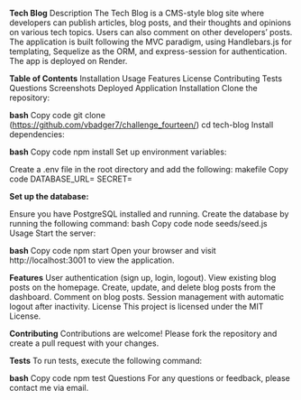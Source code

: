 **Tech Blog**
Description
The Tech Blog is a CMS-style blog site where developers can publish articles, blog posts, and their thoughts and opinions on various tech topics. Users can also comment on other developers’ posts. The application is built following the MVC paradigm, using Handlebars.js for templating, Sequelize as the ORM, and express-session for authentication. The app is deployed on Render.

**Table of Contents**
Installation
Usage
Features
License
Contributing
Tests
Questions
Screenshots
Deployed Application
Installation
Clone the repository:

**bash**
Copy code
git clone (https://github.com/vbadger7/challenge_fourteen/)
cd tech-blog
Install dependencies:

**bash**
Copy code
npm install
Set up environment variables:

Create a .env file in the root directory and add the following:
makefile
Copy code
DATABASE_URL=
SECRET=

**Set up the database:**

Ensure you have PostgreSQL installed and running.
Create the database by running the following command:
bash
Copy code
node seeds/seed.js
Usage
Start the server:

**bash**
Copy code
npm start
Open your browser and visit http://localhost:3001 to view the application.

**Features**
User authentication (sign up, login, logout).
View existing blog posts on the homepage.
Create, update, and delete blog posts from the dashboard.
Comment on blog posts.
Session management with automatic logout after inactivity.
License
This project is licensed under the MIT License.

**Contributing**
Contributions are welcome! Please fork the repository and create a pull request with your changes.

**Tests**
To run tests, execute the following command:

**bash**
Copy code
npm test
Questions
For any questions or feedback, please contact me via email.
